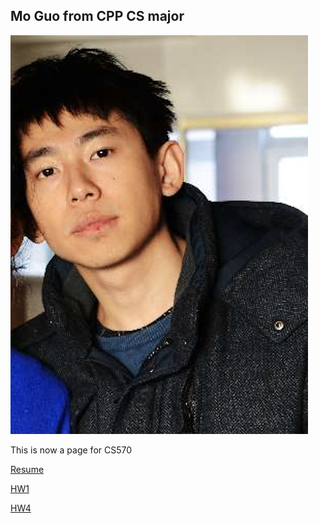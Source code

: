 ## Mo Guo from CPP CS major

![Image](profile.png)

This is now a page for CS570

[Resume](https://nanfier.github.io/Resume.pdf)

[HW1](https://nanfier.github.io/CS570_HW1.pdf)

[HW4](https://nanfier.github.io/HCI.jar)
